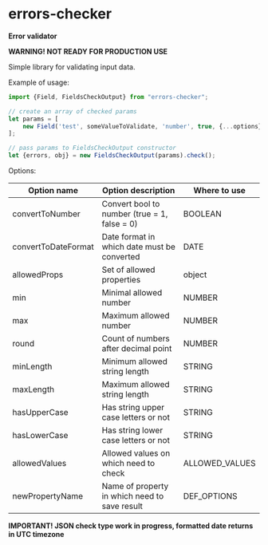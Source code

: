 # errors-checker

**Error validator**

**WARNING! NOT READY FOR PRODUCTION USE**

Simple library for validating input data.

Example of usage:

```typescript
import {Field, FieldsCheckOutput} from "errors-checker";

// create an array of checked params
let params = [
    new Field('test', someValueToValidate, 'number', true, {...options})
];

// pass params to FieldsCheckOutput constructor
let {errors, obj} = new FieldsCheckOutput(params).check();
```

Options:

| Option name           | Option description                                | Where to use      |
| --------------------- | ------------------------------------------------- | ----------------- |
| convertToNumber       | Convert bool to number (true = 1, false = 0)      | BOOLEAN           |
| convertToDateFormat   | Date format in which date must be converted       | DATE              |
| allowedProps          | Set of allowed properties                         | object            |
| min                   | Minimal allowed number                            | NUMBER            |
| max                   | Maximum allowed number                            | NUMBER            |
| round                 | Count of numbers after decimal point              | NUMBER            |
| minLength             | Minimum allowed string length                     | STRING            |
| maxLength             | Maximum allowed string length                     | STRING            |
| hasUpperCase          | Has string upper case letters or not              | STRING            |
| hasLowerCase          | Has string lower case letters or not              | STRING            |
| allowedValues         | Allowed values on which need to check             | ALLOWED_VALUES    |
| newPropertyName       | Name of property in which need to save result     | DEF_OPTIONS       |

**IMPORTANT! JSON check type work in progress, formatted date returns in UTC timezone**